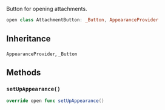 
Button for opening attachments.

``` swift
open class AttachmentButton: _Button, AppearanceProvider 
```

## Inheritance

`AppearanceProvider`, `_Button`

## Methods

### `setUpAppearance()`

``` swift
override open func setUpAppearance() 
```
